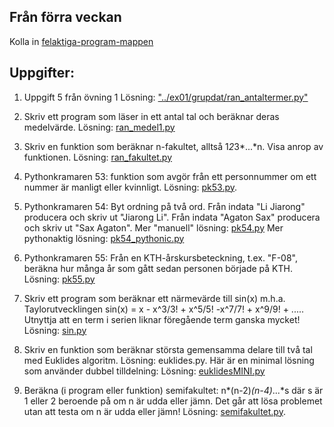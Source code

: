 ## Från förra veckan

Kolla in [felaktiga-program-mappen](../felaktiga_program/)

## Uppgifter:

1. Uppgift 5 från övning 1
Lösning: ["../ex01/grupdat/ran\_antaltermer.py"]("../ex01/grupdat/ran_antaltermer.py")

2. Skriv ett program som läser in ett antal tal och beräknar deras medelvärde.
Lösning: [ran\_medel1.py](ran_medel1.py)

3. Skriv en funktion som beräknar n-fakultet, alltså 1*2*3*...*n. Visa anrop av
funktionen. Lösning:  [ran\_fakultet.py](ran_fakultet.py)

4. Pythonkramaren 53: funktion som avgör från ett personnummer om ett nummer är
   manligt eller kvinnligt. Lösning: [pk53.py](ran_pk53.py).

5. Pythonkramaren 54: Byt ordning på två ord.
Från indata "Li Jiarong" producera och skriv ut "Jiarong Li".
Från indata "Agaton Sax" producera och skriv ut "Sax Agaton".
Mer "manuell" lösning: [pk54.py](ran_pk54.py)
Mer pythonaktig lösning: [pk54\_pythonic.py](ran_pk54_pythonic.py)
    
6. Pythonkramaren 55: Från en KTH-årskursbeteckning, t.ex. "F-08", beräkna hur
   många år som gått sedan personen började på KTH. Lösning: [pk55.py](ran_pk55.py)
   
7. Skriv ett program som beräknar ett närmevärde till sin(x) m.h.a.
   Taylorutvecklingen sin(x) = x - x^3/3! + x^5/5! -x^7/7! + x^9/9! + .....
   Utnyttja att en term i serien liknar föregående term ganska mycket! Lösning:
   [sin.py](sin.py)

8. Skriv en funktion som beräknar största gemensamma delare till två tal med
   Euklides algoritm. Lösning: euklides.py. Här är en minimal lösning som
   använder dubbel tilldelning: Lösning: [euklidesMINI.py](euklidesMINI.py)
   
9. Beräkna (i program eller funktion) semifakultet: n*(n-2)*(n-4)*...*s där s
   är 1 eller 2 beroende på om n är udda eller jämn. Det går att lösa problemet
   utan att testa om n är udda eller jämn! Lösning: [semifakultet.py](semifakultet.py).
